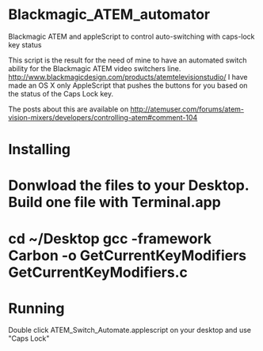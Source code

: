 Blackmagic_ATEM_automator
=========================

Blackmagic ATEM and appleScript to control auto-switching with caps-lock key status

This script is the result for the need of mine to have an automated switch ability for the Blackmagic ATEM video switchers line.
http://www.blackmagicdesign.com/products/atemtelevisionstudio/
I have made an OS X only AppleScript that pushes the buttons for you based on the status of the Caps Lock key.

The posts about this are available on
http://atemuser.com/forums/atem-vision-mixers/developers/controlling-atem#comment-104

Installing
=========================

Donwload the files to your Desktop.
Build one file with Terminal.app
=====
cd ~/Desktop
gcc -framework Carbon -o GetCurrentKeyModifiers GetCurrentKeyModifiers.c
=====

Running
=========================

Double click ATEM_Switch_Automate.applescript on your desktop and use "Caps Lock"
